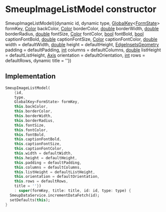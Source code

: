 


# SmeupImageListModel constructor







SmeupImageListModel({dynamic id, dynamic type, [GlobalKey](https://api.flutter.dev/flutter/widgets/GlobalKey-class.html)&lt;[FormState](https://api.flutter.dev/flutter/widgets/FormState-class.html)> formKey, [Color](https://api.flutter.dev/flutter/dart-ui/Color-class.html) backColor, [Color](https://api.flutter.dev/flutter/dart-ui/Color-class.html) borderColor, [double](https://api.flutter.dev/flutter/dart-core/double-class.html) borderWidth, [double](https://api.flutter.dev/flutter/dart-core/double-class.html) borderRadius, [double](https://api.flutter.dev/flutter/dart-core/double-class.html) fontSize, [Color](https://api.flutter.dev/flutter/dart-ui/Color-class.html) fontColor, [bool](https://api.flutter.dev/flutter/dart-core/bool-class.html) fontBold, [bool](https://api.flutter.dev/flutter/dart-core/bool-class.html) captionFontBold, [double](https://api.flutter.dev/flutter/dart-core/double-class.html) captionFontSize, [Color](https://api.flutter.dev/flutter/dart-ui/Color-class.html) captionFontColor, [double](https://api.flutter.dev/flutter/dart-core/double-class.html) width = defaultWidth, [double](https://api.flutter.dev/flutter/dart-core/double-class.html) height = defaultHeight, [EdgeInsetsGeometry](https://api.flutter.dev/flutter/painting/EdgeInsetsGeometry-class.html) padding = defaultPadding, [int](https://api.flutter.dev/flutter/dart-core/int-class.html) columns = defaultColumns, [double](https://api.flutter.dev/flutter/dart-core/double-class.html) listHeight = defaultListHeight, [Axis](https://api.flutter.dev/flutter/painting/Axis.html) orientation = defaultOrientation, [int](https://api.flutter.dev/flutter/dart-core/int-class.html) rows = defaultRows, dynamic title = ''})





## Implementation

```dart
SmeupImageListModel(
    {id,
    type,
    GlobalKey<FormState> formKey,
    this.backColor,
    this.borderColor,
    this.borderWidth,
    this.borderRadius,
    this.fontSize,
    this.fontColor,
    this.fontBold,
    this.captionFontBold,
    this.captionFontSize,
    this.captionFontColor,
    this.width = defaultWidth,
    this.height = defaultHeight,
    this.padding = defaultPadding,
    this.columns = defaultColumns,
    this.listHeight = defaultListHeight,
    this.orientation = defaultOrientation,
    this.rows = defaultRows,
    title = ''})
    : super(formKey, title: title, id: id, type: type) {
  SmeupDataService.incrementDataFetch(id);
  setDefaults(this);
}
```








